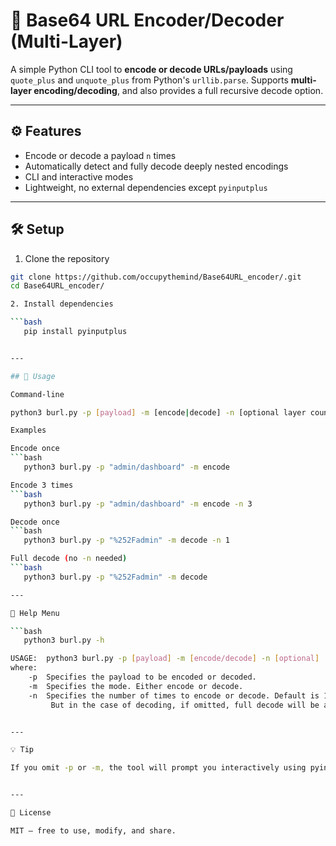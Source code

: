 # 🔐 Base64 URL Encoder/Decoder (Multi-Layer)

A simple Python CLI tool to **encode or decode URLs/payloads** using `quote_plus` and `unquote_plus` from Python's `urllib.parse`. Supports **multi-layer encoding/decoding**, and also provides a full recursive decode option.

---

## ⚙️ Features

- Encode or decode a payload `n` times
- Automatically detect and fully decode deeply nested encodings
- CLI and interactive modes
- Lightweight, no external dependencies except `pyinputplus`

---

## 🛠️ Setup

1. Clone the repository

```bash
git clone https://github.com/occupythemind/Base64URL_encoder/.git
cd Base64URL_encoder/

2. Install dependencies

```bash
   pip install pyinputplus


---

## 🚀 Usage

Command-line

python3 burl.py -p [payload] -m [encode|decode] -n [optional layer count]

Examples

Encode once
```bash
   python3 burl.py -p "admin/dashboard" -m encode

Encode 3 times
```bash
   python3 burl.py -p "admin/dashboard" -m encode -n 3

Decode once
```bash
   python3 burl.py -p "%252Fadmin" -m decode -n 1

Full decode (no -n needed)
```bash
   python3 burl.py -p "%252Fadmin" -m decode

---

🧾 Help Menu

```bash
   python3 burl.py -h

USAGE:  python3 burl.py -p [payload] -m [encode/decode] -n [optional] 
where:
    -p  Specifies the payload to be encoded or decoded.
    -m  Specifies the mode. Either encode or decode.
    -n  Specifies the number of times to encode or decode. Default is 1.
         But in the case of decoding, if omitted, full decode will be applied.


---

💡 Tip

If you omit -p or -m, the tool will prompt you interactively using pyinputplus.


---

📄 License

MIT — free to use, modify, and share.

